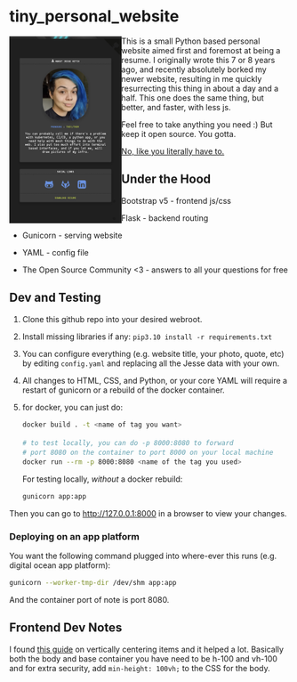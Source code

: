 tiny_personal_website
=====================

<img src="./example.png" alt="screenshot of jessebot.work which serves as an example website. It features a picture of Jesse a person with blue hair that is almost 30. a blurb about them that you can read in config/config.yaml and link icons to github, gitlab, and linkedin." style="width: 40%;" align="left">
This is a small Python based personal website aimed first and foremost at being a resume.
I originally wrote this 7 or 8 years ago, and recently absolutely borked my
newer website, resulting in me quickly resurrecting this thing in about a day
and a half. This one does the same thing, but better, and faster, with less js.

Feel free to take anything you need :) But keep it open source.
You gotta.

[No, like you literally have to.](./LICENSE)


Under the Hood
--------------
* Bootstrap v5 - frontend js/css
* Flask        - backend routing
* Gunicorn     - serving website
* YAML         - config file

* The Open Source Community <3 - answers to all your questions for free


## Dev and Testing

1. Clone this github repo into your desired webroot.

2. Install missing libraries if any: `pip3.10 install -r requirements.txt`

3. You can configure everything (e.g. website title, your photo, quote, etc)
   by editing `config.yaml` and replacing all the Jesse data with your own.

5. All changes to HTML, CSS, and Python, or your core YAML will require a
   restart of gunicorn or a rebuild of the docker container.

6. for docker, you can just do:
   ```bash
   docker build . -t <name of tag you want>

   # to test locally, you can do -p 8000:8080 to forward
   # port 8080 on the container to port 8000 on your local machine
   docker run --rm -p 8000:8080 <name of the tag you used>
   ```

   For testing locally, _without_ a docker rebuild:
   ```bash
   gunicorn app:app
   ```

Then you can go to http://127.0.0.1:8000 in a browser to view your changes.


### Deploying on an app platform

You want the following command plugged into where-ever this runs
(e.g. digital ocean app platform):

```bash
gunicorn --worker-tmp-dir /dev/shm app:app
```

And the container port of note is port 8080.


## Frontend Dev Notes
I found [this guide](https://stackoverflow.com/questions/68558955/bootstrap-centering-container-in-the-middle-of-the-page)
on vertically centering items and it helped a lot. Basically both the body and
base container you have need to be h-100 and vh-100 and for extra security,
add `min-height: 100vh;` to the CSS for the body.
